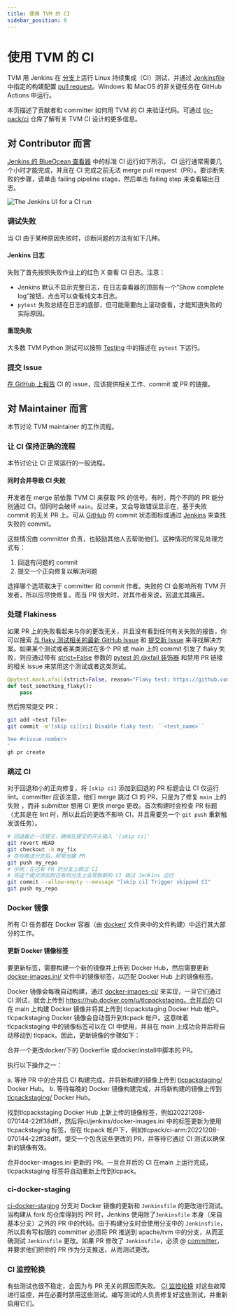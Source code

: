 ```yaml
---
title: 使用 TVM 的 CI
sidebar_position: 8
---
```


# 使用 TVM 的 CI

TVM 用 Jenkins 在 [分支](https://ci.tlcpack.ai/job/tvm/)上运行 Linux 持续集成（CI）测试，并通过 [Jenkinsfile](https://github.com/apache/tvm/blob/main/Jenkinsfile) 中指定的构建配置 [pull request](https://ci.tlcpack.ai/job/tvm/view/change-requests/)。Windows 和 MacOS 的非关键任务在 GitHub Actions 中运行。

本页描述了贡献者和 committer 如何用 TVM 的 CI 来验证代码。可通过 [tlc-pack/ci](https://github.com/tlc-pack/ci) 仓库了解有关 TVM CI 设计的更多信息。

## 对 Contributor 而言

[Jenkins 的 BlueOcean 查看器](https://ci.tlcpack.ai/blue/organizations/jenkins/tvm/activity) 中的标准 CI 运行如下所示。 CI 运行通常需要几个小时才能完成，并且在 CI 完成之前无法 merge pull request（PR）。要诊断失败的步骤，请单击 failing pipeline stage，然后单击 failing step 来查看输出日志。

![The Jenkins UI for a CI run](https://github.com/tlc-pack/web-data/raw/main/images/contribute/ci.png)

### 调试失败

当 CI 由于某种原因失败时，诊断问题的方法有如下几种。

#### Jenkins 日志

失败了首先按照失败作业上的红色 X 查看 CI 日志。注意：

* Jenkins 默认不显示完整日志，在日志查看器的顶部有一个“Show complete log”按钮，点击可以查看纯文本日志。
* `pytest` 失败总结在日志的底部，但可能需要向上滚动查看，才能知道失败的实际原因。

#### 重现失败

大多数 TVM Python 测试可以按照 [Testing](pull_request#pr-testing) 中的描述在 `pytest` 下运行。

### 提交 Issue

[在 GitHub 上报告](https://github.com/apache/tvm/issues/new?assignees=&labels=&template=ci-problem.md&title=%5BCI+Problem%5D+) CI 的 issue，应该提供相关工作、commit 或 PR 的链接。

## 对 Maintainer 而言

本节讨论 TVM maintainer 的工作流程。

### 让 CI 保持正确的流程

本节讨论让 CI 正常运行的一般流程。

#### 同时合并导致 CI 失败

开发者在 merge 前依靠 TVM CI 来获取 PR 的信号。有时，两个不同的 PR 能分别通过 CI，但同时会破坏 `main`。反过来，又会导致错误显示在，基于失败 commit 的无关 PR 上。可从 [GitHub](https://github.com/apache/tvm/commits/main) 的 commit 状态图标或通过 [Jenkins](https://ci.tlcpack.ai/blue/organizations/jenkins/tvm/activity?branch=main) 来查找失败的 commit。

这些情况由 committer 负责，也鼓励其他人去帮助他们。这种情况的常见处理方式有：

1. 回退有问题的 commit
2. 提交一个正向修复以解决问题

选择哪个选项取决于 committer 和 commit 作者。失败的 CI 会影响所有 TVM 开发者，所以应尽快修复。而当 PR 很大时，对其作者来说，回退尤其痛苦。

### 处理 Flakiness

如果 PR 上的失败看起来与你的更改无关，并且没有看到任何有关失败的报告，你可以搜索 [与 flaky 测试相关的最新 GitHub Issue](https://github.com/apache/tvm/issues?q=is%3Aissue+%5BCI+%E9%97%AE%E9%A2%98%5D+Flaky+%3E) 和 [提交新 Issue](https://github.com/apache/tvm/issues/new?assignees=&labels=&template=ci-problem.md&title=%5BCI+Problem%5D+%3E) 来寻找解决方案。如果某个测试或者某类测试在多个 PR 或 main 上的 commit 引发了 flaky 失败，则应通过带有 [strict=False](https://docs.pytest.org/en/6.2.x/skipping.html#strict-parameter) 参数的 [pytest 的 @xfail 装饰器](https://docs.pytest.org/en/6.2.x/skipping.html#xfail-mark-test-functions-as-expected-to-fail) 和禁用 PR 链接的相关 issue 来禁用这个测试或者这类测试。

``` python
@pytest.mark.xfail(strict=False, reason="Flaky test: https://github.com/apache/tvm/issues/1234")
def test_something_flaky():
    pass
```

然后照常提交 PR：

``` bash
git add <test file>
git commit -m'[skip ci][ci] Disable flaky test: ``<test_name>``

See #<issue number>
'
gh pr create
```

### 跳过 CI

对于回退和小的正向修复，将 `[skip ci]` 添加到回退的 PR 标题会让 CI 仅运行 lint。committer 应该注意，他们 merge 跳过 CI 的 PR，只是为了修复 `main` 上的失败 ，而非 submitter 想用 CI 更快 merge 更改。首次构建时会检查 PR 标题（尤其是在 lint 时，所以此后的更改不影响 CI，并且需要另一个 `git push` 重新触发该任务）。

``` bash
# 回退最近一次提交，确保在提交的开头插入 '[skip ci]'
git revert HEAD
git checkout -b my_fix
# 在你推送分支后，照常创建 PR
git push my_repo
# 示例：在已有 PR 的分支上跳过 CI
# 将这个提交添加到已有的分支上会导致新的 CI 跳过 Jenkins 运行
git commit --allow-empty --message "[skip ci] Trigger skipped CI"
git push my_repo
```

### Docker 镜像

所有 CI 任务都在 Docker 容器（由 [docker/](https://github.com/apache/tvm/tree/main/docker) 文件夹中的文件构建）中运行其大部分的工作。

#### 更新 Docker 镜像标签

要更新标签，需要构建一个新的镜像并上传到 Docker Hub，然后需要更新 [docker-images.ini/](https://github.com/apache/tvm/tree/main/ci/jenkins/docker-images.ini) 文件中的镜像标签，以匹配 Docker Hub 上的镜像标签。

Docker 镜像会每晚自动构建，通过 [docker-images-ci/](https://ci.tlcpack.ai/job/docker-images-ci/) 来实现，一旦它们通过 CI 测试，就会上传到 https://hub.docker.com/u/tlcpackstaging。合并后的 CI 在 main 上构建 Docker 镜像并将其上传到 tlcpackstaging Docker Hub 帐户。tlcpackstaging Docker 镜像会自动晋升到tlcpack 帐户。这意味着tlcpackstaging 中的镜像标签可以在 CI 中使用，并且在 main 上成功合并后将自动移动到 tlcpack。因此，更新镜像的步骤如下：

合并一个更改docker/下的 Dockerfile 或docker/install中脚本的 PR。

执行以下操作之一：

a. 等待 PR 中的合并后 CI 构建完成，并将新构建的镜像上传到 [tlcpackstaging/](https://hub.docker.com/u/tlcpackstaging) Docker Hub。
b. 等待每晚的 Docker 镜像构建完成，并将新构建的镜像上传到 [tlcpackstaging/](https://hub.docker.com/u/tlcpackstaging) Docker Hub。

找到tlcpackstaging Docker Hub 上新上传的镜像标签，例如20221208-070144-22ff38dff，然后将ci/jenkins/docker-images.ini 中的标签更新为使用 tlcpackstaging 标签，但在 tlcpack 帐户下，例如tlcpack/ci-arm:20221208-070144-22ff38dff。提交一个包含这些更改的 PR，并等待它通过 CI 测试以确保新的镜像有效。

合并docker-images.ini 更新的 PR。一旦合并后的 CI 在main 上运行完成，tlcpackstaging 标签将自动重新上传到tlcpack。

### ci-docker-staging

[ci-docker-staging](https://github.com/apache/tvm/tree/ci-docker-staging) 分支对 Docker 镜像的更新和 `Jenkinsfile` 的更改进行测试。当构建从 fork 的仓库得到的 PR 时，Jenkins 使用除了`Jenkinsfile` 本身（来自基本分支）之外的 PR 中的代码。由于构建分支时会使用分支中的 `Jenkinsfile`，所以具有写权限的 committer 必须将 PR 推送到 apache/tvm 中的分支，从而正确测试 `Jenkinsfile` 更改。如果 PR 修改了 `Jenkinsfile`，必须 @ [committer](https://github.com/apache/tvm/tree/main/CONTRIBUTORS.md)，并要求他们把你的 PR 作为分支推送，从而测试更改。

### CI 监控轮换

有些测试也很不稳定，会因为与 PR 无关的原因而失败。 [CI 监控轮换](https://github.com/apache/tvm/wiki/CI-Monitoring-Runbook) 对这些故障进行监控，并在必要时禁用这些测试。编写测试的人负责修复好这些测试，并重新启用它们。
